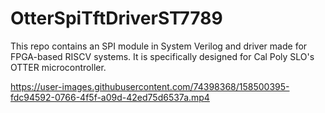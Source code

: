 # OtterSpiTftDriverST7789
This repo contains an SPI module in System Verilog and driver made for FPGA-based RISCV systems. It is specifically designed for Cal Poly SLO's OTTER microcontroller.


https://user-images.githubusercontent.com/74398368/158500395-fdc94592-0766-4f5f-a09d-42ed75d6537a.mp4

